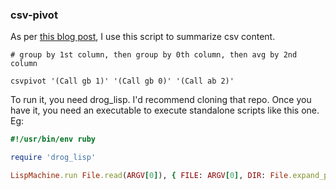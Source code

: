 ### csv-pivot

As per [this blog post](http://bobjflong.co/site/posts/csv-1397599801.html), I use this script to summarize csv content.

```shell
# group by 1st column, then group by 0th column, then avg by 2nd column

csvpivot '(Call gb 1)' '(Call gb 0)' '(Call ab 2)'
```

To run it, you need drog_lisp. I'd recommend cloning that repo. Once you have it, you need an executable to execute standalone scripts like this one. Eg:

```ruby
#!/usr/bin/env ruby

require 'drog_lisp'

LispMachine.run File.read(ARGV[0]), { FILE: ARGV[0], DIR: File.expand_path(File.dirname(ARGV[0])) }
```
